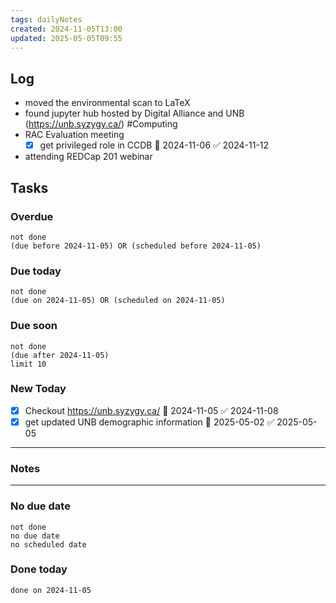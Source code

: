 ```yaml
---
tags: dailyNotes
created: 2024-11-05T13:00
updated: 2025-05-05T09:55
---
```

## Log
- moved the environmental scan to LaTeX
- found jupyter hub hosted by Digital Alliance and UNB (https://unb.syzygy.ca/) #Computing 
- RAC Evaluation meeting
	- [x] get privileged role in CCDB 📅 2024-11-06 ✅ 2024-11-12
- attending REDCap 201 webinar

## Tasks
### Overdue
```tasks
not done
(due before 2024-11-05) OR (scheduled before 2024-11-05)
```

### Due today
```tasks
not done
(due on 2024-11-05) OR (scheduled on 2024-11-05)
```

### Due soon
```tasks
not done
(due after 2024-11-05)
limit 10
```

### New Today
- [x] Checkout https://unb.syzygy.ca/ 📅 2024-11-05 ✅ 2024-11-08
- [x] get updated UNB demographic information 📅 2025-05-02 ✅ 2025-05-05
----
### Notes

----
### No due date
```tasks
not done
no due date
no scheduled date
```

### Done today
```tasks
done on 2024-11-05
```
